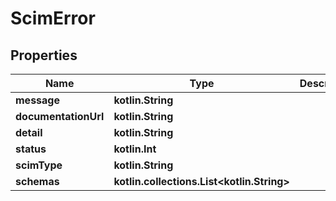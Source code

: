
# ScimError

## Properties
Name | Type | Description | Notes
------------ | ------------- | ------------- | -------------
**message** | **kotlin.String** |  |  [optional]
**documentationUrl** | **kotlin.String** |  |  [optional]
**detail** | **kotlin.String** |  |  [optional]
**status** | **kotlin.Int** |  |  [optional]
**scimType** | **kotlin.String** |  |  [optional]
**schemas** | **kotlin.collections.List&lt;kotlin.String&gt;** |  |  [optional]



